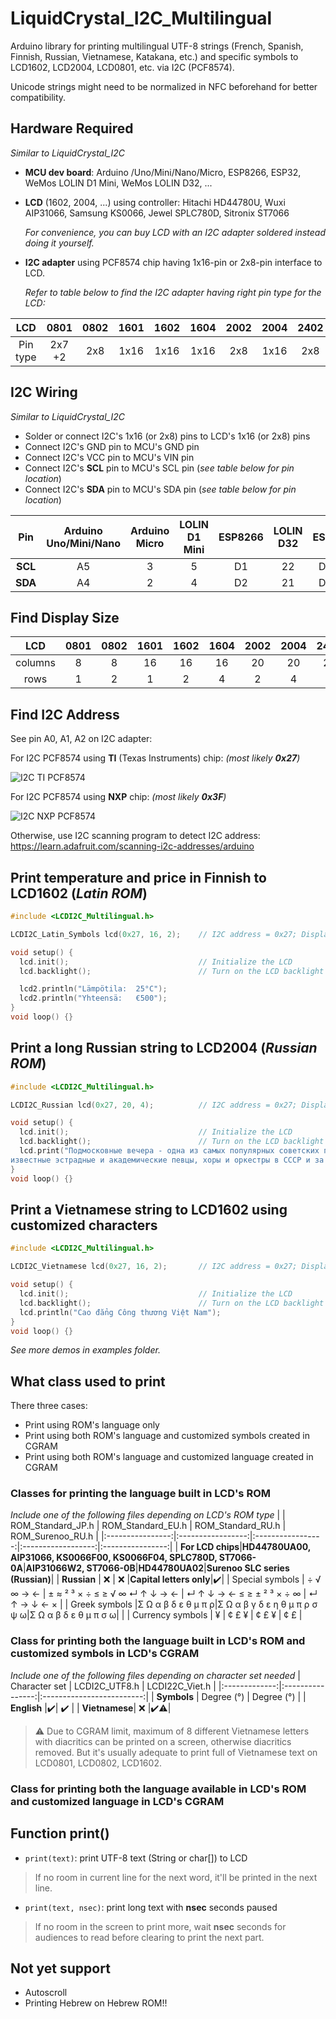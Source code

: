 # LiquidCrystal_I2C_Multilingual
Arduino library for printing multilingual UTF-8 strings (French, Spanish, Finnish, Russian, Vietnamese, Katakana, etc.) and specific symbols to LCD1602, LCD2004, LCD0801, etc. via I2C (PCF8574).

Unicode strings might need to be normalized in NFC beforehand for better compatibility.

## Hardware Required
*Similar to LiquidCrystal_I2C*
- **MCU dev board**: Arduino /Uno/Mini/Nano/Micro, ESP8266, ESP32, WeMos LOLIN D1 Mini, WeMos LOLIN D32, ...
- **LCD** (1602, 2004, ...) using controller:
  Hitachi HD44780U, Wuxi AIP31066, Samsung KS0066, Jewel SPLC780D, Sitronix ST7066

  *For convenience, you can buy LCD with an I2C adapter soldered instead doing it yourself.*
- **I2C adapter** using PCF8574 chip having 1x16-pin or 2x8-pin interface to LCD.

  *Refer to table below to find the I2C adapter having right pin type for the LCD:*

|   LCD  | 0801 | 0802 | 1601 | 1602 | 1604 | 2002 | 2004 | 2402 | 4002 | 4004 |
|:------:|:----:|:----:|:----:|:----:|:----:|:----:|:----:|:----:|:----:|:----:|
|Pin type|2x7 +2|  2x8 | 1x16 | 1x16 | 1x16 | 2x8  | 1x16 |  2x8 |  2x8 |  2x8 |

## I2C Wiring
*Similar to LiquidCrystal_I2C*
- Solder or connect I2C's 1x16 (or 2x8) pins to LCD's 1x16 (or 2x8) pins
- Connect I2C's GND pin to MCU's GND pin
- Connect I2C's VCC pin to MCU's VIN pin
- Connect I2C's **SCL** pin to MCU's SCL pin (*see table below for pin location*)
- Connect I2C's **SDA** pin to MCU's SDA pin (*see table below for pin location*)

|    Pin  | Arduino Uno/Mini/Nano | Arduino Micro | LOLIN D1 Mini | ESP8266 | LOLIN D32 | ESP32 |
|:-------:|:---------------------:|:-------------:|:-------------:|:-------:|:-----:|:-----:|
| **SCL** |           A5          |       3       |        5      |   D1    |  22   |  D22  |
| **SDA** |           A4          |       2       |        4      |   D2    |  21   |  D21  |

## Find Display Size
|  LCD  | 0801 | 0802 | 1601 | 1602 | 1604 | 2002 | 2004 | 2402 | 4002 | 4004 |
|:-----:|:----:|:----:|:----:|:----:|:----:|:----:|:----:|:----:|:----:|:----:|
|columns|   8  |   8  |  16  |  16  |  16  |  20  |  20  |  24  |  40  |  40  |
|  rows |   1  |   2  |   1  |   2  |   4  |   2  |   4  |   2  |   2  |   4  |

## Find I2C Address
See pin A0, A1, A2 on I2C adapter:

For I2C PCF8574 using **TI** (Texas Instruments) chip: *(most likely **0x27**)*

![I2C TI PCF8574](https://lastminuteengineers.com/wp-content/uploads/arduino/I2C-LCD-Address-Selection-Jumper-Table-for-TI.png)

For I2C PCF8574 using **NXP** chip: *(most likely **0x3F**)*

![I2C NXP PCF8574](https://lastminuteengineers.com/wp-content/uploads/arduino/I2C-LCD-Address-Selection-Jumper-Table-for-NXP.png)

Otherwise, use I2C scanning program to detect I2C address:
https://learn.adafruit.com/scanning-i2c-addresses/arduino

## Print temperature and price in Finnish to LCD1602 (*Latin ROM*)
```C++
#include <LCDI2C_Multilingual.h>

LCDI2C_Latin_Symbols lcd(0x27, 16, 2);    // I2C address = 0x27; Display columns = 16, rows = 2

void setup() {
  lcd.init();                             // Initialize the LCD
  lcd.backlight();                        // Turn on the LCD backlight

  lcd2.println("Lämpötila:  25°C");
  lcd2.println("Yhteensä:   €500");
}
void loop() {}
```

## Print a long Russian string to LCD2004 (*Russian ROM*)
```C++
#include <LCDI2C_Multilingual.h>

LCDI2C_Russian lcd(0x27, 20, 4);          // I2C address = 0x27; Display columns = 20, rows = 4

void setup() {
  lcd.init();                             // Initialize the LCD
  lcd.backlight();                        // Turn on the LCD backlight
  lcd.print("Подмосковные вечера - одна из самых популярных советских песен, её исполняли \
известные эстрадные и академические певцы, хоры и оркестры в СССР и за рубежом.", 3);
}
void loop() {}
```

## Print a Vietnamese string to LCD1602 using customized characters
```C++
#include <LCDI2C_Multilingual.h>

LCDI2C_Vietnamese lcd(0x27, 16, 2);       // I2C address = 0x27; Display columns = 16, rows = 2

void setup() {
  lcd.init();                             // Initialize the LCD
  lcd.backlight();                        // Turn on the LCD backlight
  lcd.println("Cao đẳng Công thương Việt Nam");
}
void loop() {}
```

*See more demos in examples folder.*

## What class used to print
There three cases:
- Print using ROM's language only
- Print using both ROM's language and customized symbols created in CGRAM
- Print using both ROM's language and customized language created in CGRAM
### Classes for printing the language built in LCD's ROM
*Include one of the following files depending on LCD's ROM type*
|                  | ROM_Standard_JP.h | ROM_Standard_EU.h |  ROM_Standard_RU.h | ROM_Surenoo_RU.h |
|:----------------:|:-----------------:|:-----------------:|:------------------:|:----------------:|
| **For LCD chips**|**HD44780UA00, AIP31066, KS0066F00, KS0066F04, SPLC780D, ST7066-0A**|**AIP31066W2, ST7066-0B**|**HD44780UA02**|**Surenoo SLC series (Russian)**|
|    **Russian**   |        :x:        |        :x:        |**Capital letters only**|:heavy_check_mark:|
|  Special symbols | ÷ √ ∞ → ← | ± ≈ ² ³ × ÷ ≤ ≥ √ ∞ ↵ ↑ ↓ → ← | ↵ ↑ ↓ → ← ≤ ≥ ± ² ³ × ÷ ∞ | ↵ ↑ → ↓ ← × |
|   Greek symbols  |Σ Ω α β δ ε θ μ π ρ|Σ Ω α β γ δ ε η θ μ π ρ σ ψ ω|Σ Ω α β δ ε θ μ π σ ω|       |
| Currency symbols |          ¥        |       ¢ £ ¥       |        ¢ £ ¥       |        ¢ £       |

### Class for printing both the language built in LCD's ROM and customized symbols in LCD's CGRAM
*Include one of the following files depending on character set needed*
| Character set |  LCDI2C_UTF8.h   |       LCDI22C_Viet.h      |
|:-------------:|:----------------:|:-------------------------:|
|  **Symbols**  |    Degree (°)    |         Degree (°)        |
|  **English**  |:heavy_check_mark:|     :heavy_check_mark:    |
| **Vietnamese**|        :x:       |:heavy_check_mark::warning:|
> :warning: Due to CGRAM limit, maximum of 8 different Vietnamese letters with diacritics can be printed on a screen, otherwise diacritics removed.
> But it's usually adequate to print full of Vietnamese text on LCD0801, LCD0802, LCD1602.

### Class for printing both the language available in LCD's ROM and customized language in LCD's CGRAM

## Function print()
- `print(text)`: print UTF-8 text (String or char[]) to LCD
> If no room in current line for the next word, it'll be printed in the next line.
- `print(text, nsec)`: print long text with **nsec** seconds paused
> If no room in the screen to print more, wait **nsec** seconds for audiences to read before clearing to print the next part.

## Not yet support
- Autoscroll
- Printing Hebrew on Hebrew ROM!!
